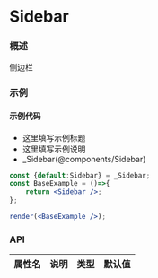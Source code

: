 
# Sidebar


### 概述

侧边栏


### 示例

#### 示例代码

- 这里填写示例标题
- 这里填写示例说明
- _Sidebar(@components/Sidebar)

```jsx
const {default:Sidebar} = _Sidebar;
const BaseExample = ()=>{
    return <Sidebar />;
};

render(<BaseExample />);

```


### API

|属性名|说明|类型|默认值|
|  ---  | ---  | --- | --- |

